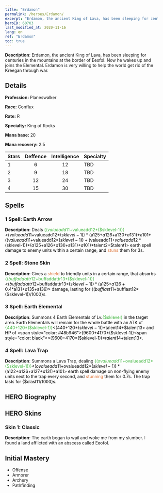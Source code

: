 ```yaml
---
title: "Erdamon"
permalink: /heroes/Erdamon/
excerpt: "Erdamon, the ancient King of Lava, has been sleeping for centuries in the mountains at the border of Eeofol. Now he wakes up and joins the Elemental. Erdamon is very willing to help the world get rid of the Kreegan through war."
heroID: 60703
last_modified_at: 2020-11-16
lang: en
ref: "Erdamon"
toc: true
---
```

 **Description:** Erdamon, the ancient King of Lava, has been sleeping for centuries in the mountains at the border of Eeofol. Now he wakes up and joins the Elemental. Erdamon is very willing to help the world get rid of the Kreegan through war.
## Details
 **Profession:** Planeswalker

 **Race:** Conflux

 **Rate:** R

 **Specialty:** King of Rocks

 **Mana base:** 20

 **Mana recovery:** 2.5


  | Stars   |    Deffence    |  Intelligence  |      Specialty     |
  |---------|:---------------:|:---------------:|--------------------|
  |    1    | 6 | 12 | TBD |
  |    2    | 9 | 18 | TBD |
  |    3    | 12 | 24 | TBD |
  |    4    | 15 | 30 | TBD |

## Spells
### 1 Spell: Earth Arrow
 **Description:** Deals <span style="color: #48b946">{($valueadd11+$valueadd12*($sklevel-1))}<span style="color: black"><($valueadd11+$valueadd12*($sklevel-1))*($a125+$a126+$a130+$a131)+$a101+(($valueadd11+$valueadd12*($sklevel-1))+($valueadd11+$valueadd12*($sklevel-1))*($a125+$a126+$a130+$a131)+$a101)*$talent2+$talent1> earth spell damage to enemy units within a certain range, and <span style="color: #e07c44">stuns<span style="color: black"> them for 3s.

### 2 Spell: Stone Skin
 **Description:** Gives a <span style="color: #e07c44">shield<span style="color: black"> to friendly units in a certain range, that absorbs <span style="color: #48b946">{($buffaddattr12+$buffaddattr13*($sklevel-1))}<span style="color: black"><($buffaddattr12+$buffaddattr13*($sklevel-1))*($a125+$a126+0.4*$a131+$a135+$a136)> damage, lasting for {($bufflast11+$bufflast12*($sklevel-1))/1000}s.

### 3 Spell: Earth Elemental
 **Description:** Summons 4 Earth Elementals of Lv.<span style="color: #48b946">{$sklevel}<span style="color: black"> in the target area. Earth Elementals will remain for the whole battle with an ATK of <span style="color: #48b946">{440+120*($sklevel-1)}<span style="color: black"><(440+120*($sklevel-1))*$talent14+$talent13> and HP of <span style="color: #48b946">{9600+4170*($sklevel-1)}<span style="color: black"><(9600+4170*($sklevel-1))*$talent14+$talent13>.

### 4 Spell: Lava Trap
 **Description:** Summons a Lava Trap, dealing <span style="color: #48b946">{($ovalueadd11+$ovalueadd12*($sklevel-1))}<span style="color: black"><($ovalueadd11+$ovalueadd12*($sklevel-1))*($a122+$a126+$a127+$a131)+$a101> earth spell damage on non-flying enemy units next to the trap every second, and <span style="color: #e07c44">stunning<span style="color: black"> them for 0.7s. The trap lasts for {$olast11/1000}s.


## HERO Biography

## HERO Skins
### Skin 1: **Classic**

 **Description:** The earth began to wail and woke me from my slumber. I found a land afflicted with an abscess called Eeofol.



## Initial Mastery
   - Offense
   - Armorer
   - Archery
   - Pathfinding
